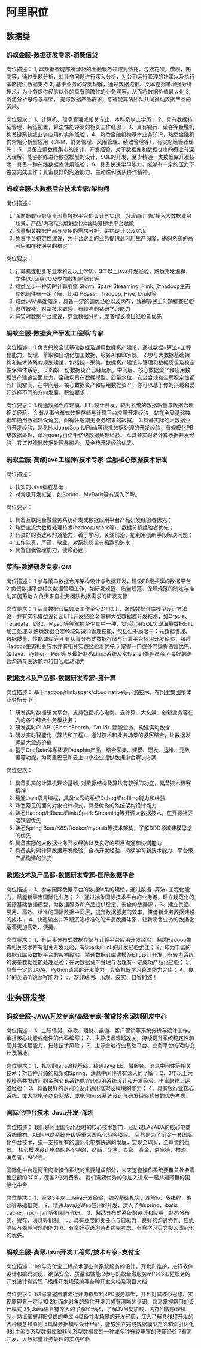 # 阿里职位

## 数据类

### 蚂蚁金服-数据研发专家-消费信贷

岗位描述：
1, 以数据智能部所涉及的金融服务领域为依托，包括花呗，借呗，网商等，通过专题分析，对业务问题进行深入分析，为公司运行管理的决策以及执行策略提供数据支持
2, 基于业务的深刻理解，通过数据挖掘、文本挖掘等增强分析技术，为业务提供经验以外的具有前瞻性的业务洞察，从而将数据价值最大化
3, 沉淀分析思路与框架， 提炼数据产品需求，与智能算法团队共同推动数据产品的落地。

岗位要求：
1、计算机、信息管理或相关专业，本科及以上学历；
2、具有数据特征管理，特征配置，算法性能评测的相关工作经验；
3、具有银行、证券等金融机构关键系统或业务应用的实施经验；
4、熟悉金融机构基本业务知识，熟悉金融机构常规分析型应用（CRM、财务管理、风险管理、绩效管理等），有实施经验者优先；
5、具备应用数据集市的设计、开发经验，对于数据库和数据仓库的概念有深入理解，能够熟练进行数据模型的设计、SQL的开发，至少精通一类数据库开发技术，具备一种在线数据库使用经验；
6、具备快速学习能力，能够有一定的压力下独立完成工作；具备良好的沟通能力、主动性和团队协作精神。

### 蚂蚁金服-大数据后台技术专家/架构师

岗位描述：
1. 面向蚂蚁业务负责流量数据平台的设计与实现，为营销/广告/搜索大数据业务场景，产品/内容/活动数据化运营场景提供平台赋能
2. 流量相关数据产品与应用的需求分析，架构设计以及实现
3. 负责平台稳定性建设，为平台之上的业务提供高可用生产保障，确保系统的高可用和在线服务的稳定

岗位要求：
1. 计算机或相关专业本科及以上学历，3年以上java开发经验，熟悉并发编程，文件I/O,网络I/O及类加载机制细节等
2. 熟悉至少一种实时计算引擎 Storm, Spark Streaming, Flink, 对hadoop生态其他组件有一定了解，比如 HBase， hadoop, Hive, Druid等
3. 熟悉JVM基础知识，具备一定的调优经验以及内存，线程等线上问题排查经验
4. 思维敏捷，对新技术敏感，有较强的钻研学习能力
5. 有实时数据平台建设，商业数据分析，或者增长项目经验者优先

### 蚂蚁金服-数据资产研发工程师/专家

岗位描述：
1.负责蚂蚁全域基础数据及通用数据资产建设，通过数据+算法+工程化能力，处理、萃取和自动化加工数据，服务AI和BI场景。 
2.参与大数据基础架构和技术体系的规划建设，包括统一采集、数据资产建设与管理和数据质量及稳定性保障体系等。
3.蚂蚁一份数据资产已经起航，中间层、核心数据资产和应用数据资产建设全面发力，金融场景在数据模型、质量水位、安全合规和全局稳定性都有广阔空间，在中间层、核心数据资产和应用数据资产，你可以基于你的兴趣和爱好选择不同的方向发展。职位要求：

岗位要求：
1.精通数据仓库建模、ETL设计开发，较为系统的数据质量与数据治理相关经验。 
2.有从事分布式数据存储与计算平台应用开发经验，站在全局基础数据和通用数据建设角度，耐得住短期无业务结果的寂寞。 
3.具备实际的大数据业务开发经验，熟悉Hadoop/Spark/Flink等流批数据处理的开发经验，有规模化PB级数据处理，单次query百亿千亿级数据处理经验。 
4.具备实时流计算数据开发经验，尝试过流批数据处理与融合，及全栈开发经验优先。

### 蚂蚁金服-高级java工程师/技术专家-金融核心数据技术研发

岗位描述：
1. 扎实的Java编程基础；
2. 对常见开发框架，如Spring、MyBatis等有深入了解。

岗位要求：
1. 具备互联网金融业务系统研发或数据应用平台产品研发经验者优先；
2. 熟悉主流大数据处理技术(hadoop/spark等)、数据分析经验者优先；
3. 有良好的表达和沟通能力，善于学习，关注前沿，能利用创新手段解决问题；
4. 工作认真，严谨，敬业，对系统质量有极致的追求；
5. 具备自我管理能力，使命必达；

### 菜鸟-数据研发专家-QM

岗位描述：
1 参与菜鸟数据仓库架构设计与数据开发，建设PB级共享的数据平台 
2 负责数据平台相关数据管理工作，如研发规范、质量规范、保障规范的制定与推动实施落地 
3 负责来自业务团队数据需求的研发支撑

岗位要求：
1 从事数据仓库领域工作至少2年以上，熟悉数据仓库模型设计方法论，并有实际模型设计及ETL开发经验 
2 掌握大型数据库开发技术，如Oracle、Teradata、DB2、Mysql等等掌握至少其中一种，灵活运用SQL实现海量数据ETL加工处理 
3 熟悉数据仓库领域知识和管理技能，包括但不局限于：元数据管理、数据质量、性能调优等 
4 有从事分布式数据存储与计算平台应用开发经验，熟悉Hadoop生态相关技术并有相关实践经验着优先 
5 掌握一门或多门编程语言优先，如Java、Python、Perl等 
6 最好熟悉Linux系统及常规shell处理命令
7 良好的语言沟通与表达能力和自我驱动动力

### 数据技术及产品部-数据研发专家-流计算

岗位描述：
基于hadoop/flink/spark/cloud native等开源技术，在阿里集团整体业务场景下：

1. 研发实时数据研发平台，支持包括核心电商、云计算、大文娱、创新业务等在内的各个综合业务板块务；
2. 研发实时OLAP（ElasticSearch，Druid）赋能业务，构建实时数仓
3. 研发实时智能化（算法和工程），通过技术和业务场景的紧密结合，让数据发挥最大业务价值
4. 基于OneData体系研发Dataphin产品，结合采集、建模、研发、运维、元数据等功能，为阿里巴巴和云上中小企业提供数据中台解决方案

岗位要求：

1. 具备扎实的计算机理论基础, 对数据结构及算法有较强的功底，具备技术极客精神
2. 精通Java语言编程，具备优秀的系统Debug/Profiling能力和经验
3. 熟悉常见的面向对象设计模式，具备优秀的系统架构设计能力
4. 熟悉Hadoop/HBase/Flink/Spark Streaming等开源大数据技术，在开源社区活跃者优先
5. 熟悉Spring Boot/K8S/Docker/mybatis等技术架构，了解DDD领域建模思想的优先
6. 具备实际的大数据业务开发经验以及良好的项目沟通和协调能力
7. 具备实时流计算数据开发经验、全栈开发经验、持续学习新技术能力、平台级产品构建的优先

### 数据技术及产品部-数据研发专家-国际数据平台

岗位描述：
1、参与国际数据平台的数据体系的建设，通过数据+算法+工程化能力，赋能新零售国际化业务；
2、通过抽象国际技术平台的业务域，建立规范化的国际基础数据模型，为数据服务和产品提供稳定、安全的数据源；
3、建立灵活、易用、高效、标准的国际数据中间层，提升数据服务的效率，降低新业务数据建设的成本；
4、快速输出并不断沉淀标准化的产品数据体系，让新零售业务的数据化运营更加高效、便捷。

岗位要求：
1、有从事分布式数据存储与计算平台应用开发经验，熟悉Hadoop生态相关技术并有相关开发经验，有Spark/Flink的开发经验尤佳；
2、较为丰富的数据仓库及数据平台的架构经验，精通数据仓库建模及ETL设计开发；有较为系统的海量数据性能处理经验；在大数据资产管理与治理有一定成功产品化经验；
3、具备一定的JAVA、Python语言的开发能力，具备机器学习算法能力尤佳；
4、良好的英语听说读写能力；
5、欢迎聪明、乐观、皮实、自省的您！

## 业务研发类

### 蚂蚁金服-JAVA开发专家/高级专家-微贷技术 深圳研发中心

岗位描述：
1、主导信贷、存款、理财、渠道、客户营销等系统分析与设计工作，承担核心功能或组件的代码编写；
2、主导技术难题攻关，持续提升系统稳定性和高并发处理能力，扫除技术风险；
3、主导金融行业基础平台、业务平台的架构设计及落地。

岗位要求：
1、扎实的java编程基础，精通Java EE、微服务、消息中间件等相关技术；对各种开源的框架如Spring，消息中间件等有深入的了解；
2、3年以上大规模高并发访问的金融交易系统或Web应用系统设计和开发经验，丰富的线上运维经验；
3、具备良好的识别和设计通用框架及模块的能力；
4、具有银行业核心系统、或大型电子商务网站、或电信boss系统设计与研发经验背景的优先考虑。

### 国际化中台技术-Java开发-深圳

岗位描述：
我们是阿里国际化战略的核心技术部门，经历过LAZADA的核心电商系统重构，AE的电商系统升级等重大国际化战略项目。
目的是为了沉淀一套国际化中台技术，统一支持所有的国际化电商快速的发展，实现全球买，全球卖的愿景。
核心模块设计电商的各个链路，商品，交易，卖家，资金，供应链，物流，消费者，APP等。

国际化中台是阿里商业操作系统的重要组成部分，未来这套操作系统要覆盖社会零售总额的30%，覆盖3亿消费者。
我们需要优秀的你加入进来一起共建阿里的国际化中台

岗位要求：
1、至少3年以上Java开发经验，编程基础扎实，理解io、多线程、集合等基础框架。
2、精通Java及Web应用的开发，深入了解spring，ibatis，cache，rpc，jvm等机制与代码。
3、熟悉分布式系统的设计和应用，熟悉分布式、缓存、消息等机制。
5、具有高度的责任心与自驱力，良好的沟通协作、应急响应与处理问题的能力
6、有良好英语沟通者优先考虑，有意学习英文投入国际化的优先。

### 蚂蚁金服-高级Java开发工程师/技术专家 -支付宝

岗位描述： 
1参与支付宝工程技术部业务系统服务的设计，开发和维护，进行软件设计和编码实现，确保安全、质量和性能
2参与蚂蚁金融服务mPaaS工程服务的开发设计和实现
3根据开发规范编写各种开发文档及项目文档

岗位要求： 
1熟练掌握目前流行开源框架和RPC服务框架，并且对其核心思想、实现原理有一定认知
2对面向对象的软件开发思想有清晰的认识、熟悉掌握常用的设计模式
3对Java语言有深入的了解和经验，了解JVM类加载，内存回收原理机制，熟练掌握JRE提供的类库
4具备并发场景的开发经验，深入了解多线程开发的各种概念和原则
5具备数据模型设计经验，能够独立完成数据模型定义和索引优化
6对主流关系型数据库和非关系型数据库的一种或多种有较丰富的使用经验
7有高并发、大数据量业务处理的实践经验



